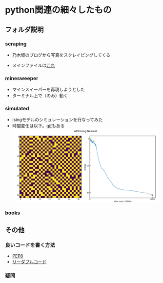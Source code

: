 # python関連の細々したもの

## フォルダ説明

### scraping
- 乃木坂のブログから写真をスクレイピングしてくる

- メインファイルは[これ](https://github.com/kokoichi206/python_practice/blob/main/scraping/images.py)

### minesweeper
- マインスイーパーを再現しようとした
- ターミナル上で（のみ）動く

### simulated
- Isingモデルのシミュレーションを行なってみた
- 時間変化は以下。[gif](https://github.com/kokoichi206/python_practice/tree/main/simulated/gif)もある
![](./simulated/Ising.png)

### books


## その他
### 良いコードを書く方法
- [PEP8](https://pep8-ja.readthedocs.io/ja/latest)
- [リーダブルコード](http://libgen.gs/ads.php?md5=149128e47c5cea6be986bebf001ecc5a)


### 疑問

